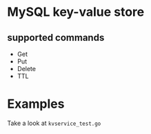 # MySQL key-value store

## supported commands
* Get
* Put
* Delete
* TTL

# Examples
Take a look at `kvservice_test.go`